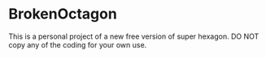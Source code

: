 # BrokenOctagon
This is a personal project of a new free version of super hexagon. DO NOT copy any of the coding for your own use.
